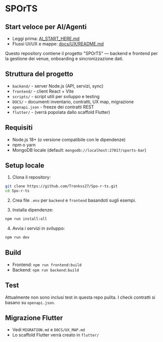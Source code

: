 # SPOrTS

## Start veloce per AI/Agenti
- Leggi prima: [AI_START_HERE.md](AI_START_HERE.md)
- Flussi UI/UX e mappe: [docs/UX/README.md](docs/UX/README.md)

Questo repository contiene il progetto "SPOrTS" — backend e frontend per la gestione dei venue, onboarding e sincronizzazione dati.

## Struttura del progetto
- `backend/` - server Node.js (API, servizi, sync)
- `frontend/` - client React + Vite
- `scripts/` - script utili per sviluppo e testing
- `DOCS/` - documenti inventario, contratti, UX map, migrazione
- `openapi.json` - freeze dei contratti REST
- `flutter/` - (verrà popolata dallo scaffold Flutter)

## Requisiti
- Node.js 18+ (o versione compatibile con le dipendenze)
- npm o yarn
- MongoDB locale (default: `mongodb://localhost:27017/sports-bar`)

## Setup locale
1. Clona il repository:

```bash
git clone https://github.com/Tronkss27/Spo-r-ts.git
cd Spo-r-ts
```

2. Crea file `.env` per `backend` e `frontend` basandoti sugli esempi.

3. Installa dipendenze:

```bash
npm run install:all
```

4. Avvia i servizi in sviluppo:

```bash
npm run dev
```

## Build
- Frontend: `npm run frontend:build`
- Backend: `npm run backend:build`

## Test
Attualmente non sono inclusi test in questa repo pulita. I check contratti si basano su `openapi.json`.

## Migrazione Flutter
- Vedi `MIGRATION.md` e `DOCS/UX_MAP.md`
- Lo scaffold Flutter verrà creato in `flutter/` 